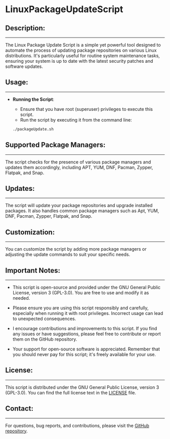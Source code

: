 # LinuxPackageUpdateScript

## Description:
--------------
The Linux Package Update Script is a simple yet powerful tool designed to automate the process of updating package repositories on various Linux distributions. It's particularly useful for routine system maintenance tasks, ensuring your system is up to date with the latest security patches and software updates.

## Usage:
--------------
- **Running the Script**:
   - Ensure that you have root (superuser) privileges to execute this script.
   - Run the script by executing it from the command line:

   ```bash
   ./packageUpdate.sh
   ```

## Supported Package Managers:
--------------
The script checks for the presence of various package managers and updates them accordingly, including APT, YUM, DNF, Pacman, Zypper, Flatpak, and Snap.

## Updates:
--------------
The script will update your package repositories and upgrade installed packages. It also handles common package managers such as Apt, YUM, DNF, Pacman, Zypper, Flatpak, and Snap.

## Customization:
--------------
You can customize the script by adding more package managers or adjusting the update commands to suit your specific needs.

## Important Notes:
--------------
- This script is open-source and provided under the GNU General Public License, version 3 (GPL-3.0). You are free to use and modify it as needed.

- Please ensure you are using this script responsibly and carefully, especially when running it with root privileges. Incorrect usage can lead to unexpected consequences.

- I encourage contributions and improvements to this script. If you find any issues or have suggestions, please feel free to contribute or report them on the GitHub repository.

- Your support for open-source software is appreciated. Remember that you should never pay for this script; it's freely available for your use.

## License:
--------------
This script is distributed under the GNU General Public License, version 3 (GPL-3.0). You can find the full license text in the [LICENSE](LICENSE) file.

## Contact:
--------------
For questions, bug reports, and contributions, please visit the [GitHub repository](https://github.com/LucasMiserez/LinuxPackageUpdateScript).

